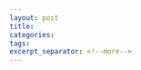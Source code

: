 ```yaml
---
layout: post
title: 
categories: 
tags:
excerpt_separator: <!--more-->
---
```


<!--categories: [Ubuntu, Database, Python, Github, Web, Tutorial, Test, ]-->
<!--tags: [jekyll, python3, github, Django, markdown, mysql, ]-->


